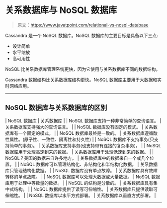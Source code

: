 # 关系数据库与 NoSQL 数据库

> 原文：<https://www.javatpoint.com/relational-vs-nosql-database>

Cassandra 是一个 NoSQL 数据库。NoSQL 数据库的主要目标是具备以下三点:

*   设计简单
*   水平缩放
*   高可用性

NoSQL 比关系数据库管理系统更快，因为它使用与关系数据库不同的数据结构。

Cassandra 数据结构比关系数据库结构更快。NoSQL 数据库主要用于大数据和实时网络应用。

* * *

## NoSQL 数据库与关系数据库的区别

| NoSQL 数据库 | 关系数据库 |
| NoSQL 数据库支持一种非常简单的查询语言。 | 关系数据库支持强大的查询语言。 |
| NoSQL 数据库没有固定的模式。 | 关系数据库有一个固定的模式。 |
| NoSQL 数据库最终是一致的。 | 关系数据库遵循酸性属性。(原子性、一致性、隔离性和持久性) |
| NoSQL 数据库不支持事务(只支持简单的事务)。 | 关系数据库支持事务(也支持带有连接的复杂事务)。 |
| NoSQL 数据库用于处理高速到来的数据。 | 关系数据库用于处理低速到来的数据。 |
| NoSQL？美国的数据来自许多地方。 | 关系数据库中的数据来自一个或几个位置。 |
| NoSQL 数据库可以管理结构化、非结构化和半结构化数据。 | 关系数据库只管理结构化数据。 |
| NoSQL 数据库没有单点故障。 | 关系数据库具有故障转移的单点故障。 |
| NoSQL 数据库可以处理大数据或大量数据。 | NoSQL 数据库用于处理中等数量的数据。 |
| NoSQL 的结构是分散的。 | 关系数据库具有集中式结构。 |
| NoSQL 数据库提供了读写可伸缩性。 | 关系数据库只提供读取可伸缩性。 |
| NoSQL 数据库以水平方式部署。 | 关系数据库以垂直方式部署。 |

* * *